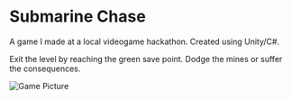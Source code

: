 # Submarine Chase
A game I made at a local videogame hackathon. Created using Unity/C#.

Exit the level by reaching the green save point. Dodge the mines or suffer the consequences.

![Game Picture](https://github.com/moxuz/Hackathon-Game-SubmarineChase/blob/master/SubmarineChase.png)

